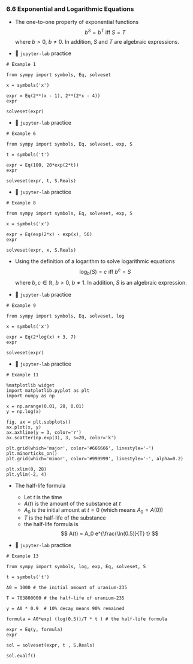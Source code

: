 ### 6.6 Exponential and Logarithmic Equations

- The one-to-one property of exponential functions
$$ b^{S} = b^{T} \text{ iff } S = T$$
where $b > 0$, $b \neq 0$. In addition, $S$ and $T$ are algebraic expressions. 


- 🎯 `jupyter-lab` practice

```
# Example 1

from sympy import symbols, Eq, solveset

x = symbols('x')

expr = Eq(2**(x - 1), 2**(2*x - 4))
expr

solveset(expr)
```


- 🎯 `jupyter-lab` practice

```
# Example 6

from sympy import symbols, Eq, solveset, exp, S

t = symbols('t')

expr = Eq(100, 20*exp(2*t))
expr

solveset(expr, t, S.Reals)
```


- 🎯 `jupyter-lab` practice

```
# Example 8

from sympy import symbols, Eq, solveset, exp, S

x = symbols('x')

expr = Eq(exp(2*x) - exp(x), 56)
expr

solveset(expr, x, S.Reals)
```

- Using the definition of a logarithm to solve logarithmic equations
$$ \log_b(S) = c \text{ iff } b^c = S$$
where $b, c \in \mathbb{R}$, $b > 0$, $b \neq 1$. In addition, $S$ is an algebraic expression.


- 🎯 `jupyter-lab` practice

```
# Example 9

from sympy import symbols, Eq, solveset, log

x = symbols('x')

expr = Eq(2*log(x) + 3, 7)
expr

solveset(expr)
```


- 🎯 `jupyter-lab` practice

```
# Example 11

%matplotlib widget
import matplotlib.pyplot as plt
import numpy as np

x = np.arange(0.01, 28, 0.01)
y = np.log(x)

fig, ax = plt.subplots()
ax.plot(x, y)
ax.axhline(y = 3, color='r')
ax.scatter(np.exp(3), 3, s=20, color='k')

plt.grid(which='major', color='#666666', linestyle='-')
plt.minorticks_on()
plt.grid(which='minor', color='#999999', linestyle='-', alpha=0.2)

plt.xlim(0, 28)
plt.ylim(-2, 4)
```

- The half-life formula
    - Let $t$ is the time
    - $A(t)$ is the amount of the substance at $t$
    - $A_0$ is the initial amount at $t = 0$ (which means $A_0 = A(0)$)
    - $T$ is the half-life of the substance
    - the half-life formula is
$$ A(t) = A_0 e^{\frac{\ln(0.5)}{T} t} $$


- 🎯 `jupyter-lab` practice

```
# Example 13

from sympy import symbols, log, exp, Eq, solveset, S

t = symbols('t')

A0 = 1000 # the initial amount of uranium-235

T = 703800000 # the half-life of uranium-235

y = A0 * 0.9  # 10% decay means 90% remained

formula = A0*exp( (log(0.5))/T * t ) # the half-life formula

expr = Eq(y, formula)
expr

sol = solveset(expr, t , S.Reals)

sol.evalf()
```
